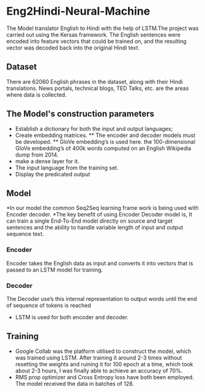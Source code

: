 # Eng2Hindi-Neural-Machine
The Model translator English to Hindi with the help of LSTM.The project was carried out using the Kersas framework. The English sentences were encoded into feature vectors that could be trained on, and the resulting vector was decoded back into the original Hindi text.

## Dataset
There are 62060 English phrases in the dataset, along with their Hindi translations. News portals, technical blogs, TED Talks, etc. are the areas where data is collected.

## The Model's construction parameters
* Establish a dictionary for both the input and output languages; 
* Create embedding matrices.
** The encoder and decoder models must be developed.
** GloVe embedding’s is used here. the 100-dimensional GloVe embedding’s of 400k words computed on an English Wikipedia dump from 2014. 
* make a dense layer for it.
* The input language from the training set.
* Display the predicated output 

## Model 
*In our model the common Seq2Seq learning frame work is being used with Encoder decoder.
*The key benefit of using Encoder Decoder model is, It can train a single End-To-End model directly on source and target sentences and the ability to handle variable length of input and output sequence text.

### Encoder
Encoder takes the English data as input and converts it into vectors that is passed to an LSTM model for training. 
	
### Decoder
  The Decoder use’s this internal representation to output words until the end of sequence of tokens is reached
  
  * LSTM is used for both encoder and decoder.

## Training 
* Google Collab was the platform utilised to construct the model, which was trained using LSTM. After training it around 2-3 times without resetting the weights and ruining it for 100 epoch at a time, which took about 2-3 hours, I was finally able to achieve an accuracy of 70%.
* RMS prop optimizer and Cross Entropy loss have both been employed. The model received the data in batches of 128.
